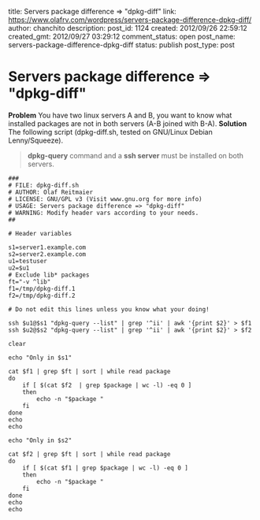 title: Servers package difference => "dpkg-diff"
link: https://www.olafrv.com/wordpress/servers-package-difference-dpkg-diff/
author: chanchito
description: 
post_id: 1124
created: 2012/09/26 22:59:12
created_gmt: 2012/09/27 03:29:12
comment_status: open
post_name: servers-package-difference-dpkg-diff
status: publish
post_type: post

# Servers package difference => "dpkg-diff"

**Problem** You have two linux servers A and B, you want to know what installed packages are not in both servers (A-B joined with B-A). **Solution** The following script (dpkg-diff.sh, tested on GNU/Linux Debian Lenny/Squeeze). 

> **dpkg-query** command and a **ssh server** must be installed on both servers.
    
    
    ###
    # FILE: dpkg-diff.sh
    # AUTHOR: Olaf Reitmaier 
    # LICENSE: GNU/GPL v3 (Visit www.gnu.org for more info)
    # USAGE: Servers package difference => "dpkg-diff"
    # WARNING: Modify header vars according to your needs.
    ##
    
    # Header variables
    
    s1=server1.example.com
    s2=server2.example.com
    u1=testuser
    u2=$u1
    # Exclude lib* packages
    ft="-v ^lib"
    f1=/tmp/dpkg-diff.1
    f2=/tmp/dpkg-diff.2
    
    # Do not edit this lines unless you know what your doing!
    
    ssh $u1@$s1 "dpkg-query --list" | grep '^ii' | awk '{print $2}' > $f1
    ssh $u2@$s2 "dpkg-query --list" | grep '^ii' | awk '{print $2}' > $f2
    
    clear
    
    echo "Only in $s1"
    
    cat $f1 | grep $ft | sort | while read package
    do
    	if [ $(cat $f2  | grep $package | wc -l) -eq 0 ]
    	then
    		echo -n "$package "
    	fi
    done
    echo
    echo
    
    echo "Only in $s2"
    
    cat $f2 | grep $ft | sort | while read package
    do
    	if [ $(cat $f1 | grep $package | wc -l) -eq 0 ]
    	then
    		echo -n "$package "
    	fi
    done
    echo
    echo